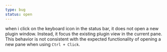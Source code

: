 ```yaml
---
type: bug
status: open
---
```


when i click on the keyboard icon in the status bar, it does not open a new plugin window. Instead, it focus the existing plugin view in the current pane. This behavior is not consistent with the expected functionality of opening a new pane when using `Ctrl + Click`.
